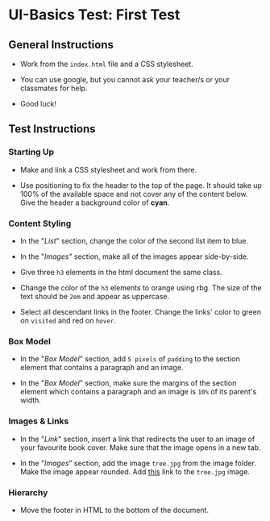 # UI-Basics Test: First Test
## General Instructions

* Work from the `index.html` file and a CSS stylesheet.

* You can use google, but you cannot ask your teacher/s or your classmates for help. 

* Good luck! 

## Test Instructions
### Starting Up
* Make and link a CSS stylesheet and work from there.

* Use positioning to fix the header to the top of the page. It should take up 100% of the available space and not cover any of the content below. Give the header a background color of **cyan**.

### Content Styling 
* In the "_List_" section, change the color of the second list item to blue.

* In the "_Images_" section, make all of the images appear side-by-side.

* Give three `h3` elements in the html document the same class. 

* Change the color of the `h3` elements to orange using rbg. The size of the text should be `2em` and appear as uppercase.

* Select all descendant links in the footer. Change the links' color to green on `visited` and red on `hover`.

### Box Model 
* In the "_Box Model_" section, add `5 pixels` of `padding` to the section element that contains a paragraph and an image.

* In the "_Box Model_" section, make sure the margins of the section element which contains a paragraph and an image is `10%` of its parent's width.

### Images & Links 
* In the "_Link_" section, insert a link that redirects the user to an image of your favourite book cover. Make sure that the image opens in a new tab.

* In the "_Images_" section, add the image `tree.jpg` from the image folder. Make the image appear rounded. Add [this](https://caseytrees.org/tree-species/) link to the `tree.jpg` image.

### Hierarchy
* Move the footer in HTML to the bottom of the document.


